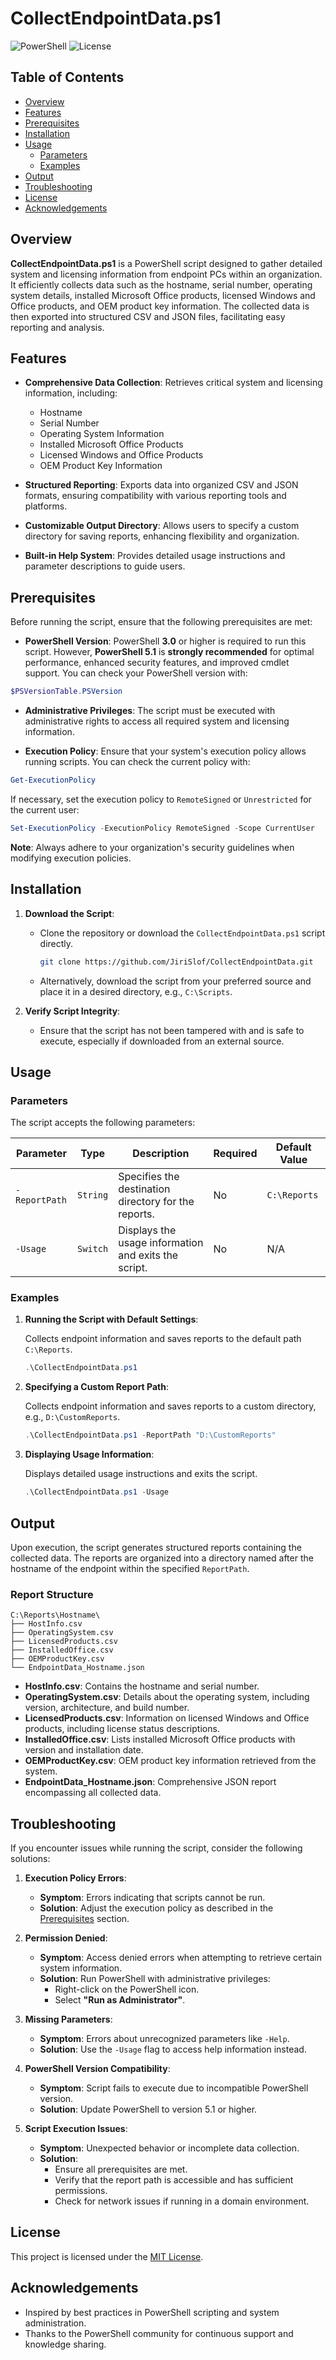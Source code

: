 # CollectEndpointData.ps1

![PowerShell](https://img.shields.io/badge/PowerShell-7.0%2B-blue.svg)
![License](https://img.shields.io/badge/License-MIT-green.svg)

## Table of Contents

- [Overview](#overview)
- [Features](#features)
- [Prerequisites](#prerequisites)
- [Installation](#installation)
- [Usage](#usage)
  - [Parameters](#parameters)
  - [Examples](#examples)
- [Output](#output)
- [Troubleshooting](#troubleshooting)
- [License](#license)
- [Acknowledgements](#acknowledgements)


## Overview

**CollectEndpointData.ps1** is a PowerShell script designed to gather detailed system and licensing information from endpoint PCs within an organization. It efficiently collects data such as the hostname, serial number, operating system details, installed Microsoft Office products, licensed Windows and Office products, and OEM product key information. The collected data is then exported into structured CSV and JSON files, facilitating easy reporting and analysis.

## Features

- **Comprehensive Data Collection**: Retrieves critical system and licensing information, including:
  - Hostname
  - Serial Number
  - Operating System Information
  - Installed Microsoft Office Products
  - Licensed Windows and Office Products
  - OEM Product Key Information

- **Structured Reporting**: Exports data into organized CSV and JSON formats, ensuring compatibility with various reporting tools and platforms.

- **Customizable Output Directory**: Allows users to specify a custom directory for saving reports, enhancing flexibility and organization.

- **Built-in Help System**: Provides detailed usage instructions and parameter descriptions to guide users.

## Prerequisites

Before running the script, ensure that the following prerequisites are met:

- **PowerShell Version**: PowerShell **3.0** or higher is required to run this script. However, **PowerShell 5.1** is **strongly recommended** for optimal performance, enhanced security features, and improved cmdlet support. You can check your PowerShell version with:

```powershell
$PSVersionTable.PSVersion
```

- **Administrative Privileges**: The script must be executed with administrative rights to access all required system and licensing information.

- **Execution Policy**: Ensure that your system's execution policy allows running scripts. You can check the current policy with:

```powershell
Get-ExecutionPolicy
```

If necessary, set the execution policy to `RemoteSigned` or `Unrestricted` for the current user:

```powershell
Set-ExecutionPolicy -ExecutionPolicy RemoteSigned -Scope CurrentUser
```

**Note**: Always adhere to your organization's security guidelines when modifying execution policies.


## Installation

 1. **Download the Script**:

    - Clone the repository or download the `CollectEndpointData.ps1` script directly.

      ```bash
      git clone https://github.com/JiriSlof/CollectEndpointData.git
      ```

    - Alternatively, download the script from your preferred source and place it in a desired directory, e.g., `C:\Scripts`.

 2. **Verify Script Integrity**:

    - Ensure that the script has not been tampered with and is safe to execute, especially if downloaded from an external source.

## Usage

### Parameters

 The script accepts the following parameters:

 | Parameter     | Type    | Description                                                   | Required | Default Value  |
 |---------------|---------|---------------------------------------------------------------|----------|----------------|
 | `-ReportPath` | `String` | Specifies the destination directory for the reports.         | No       | `C:\Reports`   |
 | `-Usage`      | `Switch` | Displays the usage information and exits the script.        | No       | N/A            |

### Examples

 1. **Running the Script with Default Settings**:

    Collects endpoint information and saves reports to the default path `C:\Reports`.

    ```powershell
    .\CollectEndpointData.ps1
    ```

 2. **Specifying a Custom Report Path**:

    Collects endpoint information and saves reports to a custom directory, e.g., `D:\CustomReports`.

    ```powershell
    .\CollectEndpointData.ps1 -ReportPath "D:\CustomReports"
    ```

 3. **Displaying Usage Information**:

    Displays detailed usage instructions and exits the script.

    ```powershell
    .\CollectEndpointData.ps1 -Usage
    ```

## Output

 Upon execution, the script generates structured reports containing the collected data. The reports are organized into a directory named after the hostname of the endpoint within the specified `ReportPath`.

### Report Structure

 ```
 C:\Reports\Hostname\
 ├── HostInfo.csv
 ├── OperatingSystem.csv
 ├── LicensedProducts.csv
 ├── InstalledOffice.csv
 ├── OEMProductKey.csv
 └── EndpointData_Hostname.json
 ```

 - **HostInfo.csv**: Contains the hostname and serial number.
 - **OperatingSystem.csv**: Details about the operating system, including version, architecture, and build number.
 - **LicensedProducts.csv**: Information on licensed Windows and Office products, including license status descriptions.
 - **InstalledOffice.csv**: Lists installed Microsoft Office products with version and installation date.
 - **OEMProductKey.csv**: OEM product key information retrieved from the system.
 - **EndpointData_Hostname.json**: Comprehensive JSON report encompassing all collected data.

## Troubleshooting

 If you encounter issues while running the script, consider the following solutions:

 1. **Execution Policy Errors**:

    - **Symptom**: Errors indicating that scripts cannot be run.
    - **Solution**: Adjust the execution policy as described in the [Prerequisites](#prerequisites) section.

 2. **Permission Denied**:

    - **Symptom**: Access denied errors when attempting to retrieve certain system information.
    - **Solution**: Run PowerShell with administrative privileges:
      - Right-click on the PowerShell icon.
      - Select **"Run as Administrator"**.

 3. **Missing Parameters**:

    - **Symptom**: Errors about unrecognized parameters like `-Help`.
    - **Solution**: Use the `-Usage` flag to access help information instead.

 4. **PowerShell Version Compatibility**:

    - **Symptom**: Script fails to execute due to incompatible PowerShell version.
    - **Solution**: Update PowerShell to version 5.1 or higher.

 5. **Script Execution Issues**:

    - **Symptom**: Unexpected behavior or incomplete data collection.
    - **Solution**:
      - Ensure all prerequisites are met.
      - Verify that the report path is accessible and has sufficient permissions.
      - Check for network issues if running in a domain environment.

## License

 This project is licensed under the [MIT License](LICENSE).

## Acknowledgements

 - Inspired by best practices in PowerShell scripting and system administration.
 - Thanks to the PowerShell community for continuous support and knowledge sharing.
